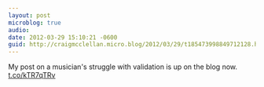 ```yaml
---
layout: post
microblog: true
audio: 
date: 2012-03-29 15:10:21 -0600
guid: http://craigmcclellan.micro.blog/2012/03/29/t185473998849712128.html
---
```

My post on a musician's struggle with validation is up on the blog now. [t.co/kTR7qTRv](http://t.co/kTR7qTRv)

